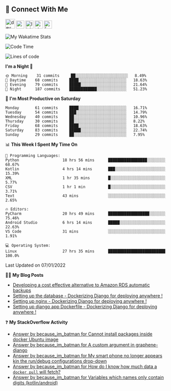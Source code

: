 ## :speech_balloon: Connect With Me
[<img src='https://cdn.jsdelivr.net/npm/simple-icons@3.0.1/icons/dev-dot-to.svg' alt='dev' height='30'>](https://dev.to/ashiqursuperfly)    [<img src='https://cdn.jsdelivr.net/npm/simple-icons@3.0.1/icons/cloudbees.svg' alt='website' height='25'>](https://ashiqur-rahman-buet16.herokuapp.com/)    [<img src='https://cdn.jsdelivr.net/npm/simple-icons@3.0.1/icons/linkedin.svg' alt='linkedin' height='25'>](https://www.linkedin.com/in/ashiq-buet16/)    [<img src='https://cdn.jsdelivr.net/npm/simple-icons@3.0.1/icons/stackoverflow.svg' alt='stackoverflow' height='25'>](https://stackoverflow.com/users/10498418/because-im-batman)    [<img src='https://cdn.jsdelivr.net/npm/simple-icons@3.0.1/icons/facebook.svg' alt='facebook' height='25'>](https://www.facebook.com/ashiqur.superfly/)
<!--
[<img src='https://cdn.jsdelivr.net/npm/simple-icons@3.0.1/icons/instagram.svg' alt='instagram' height='40'>](https://www.instagram.com/ashiqursuperfly/)
[<img src='https://cdn.jsdelivr.net/npm/simple-icons@3.0.1/icons/github.svg' alt='github' height='40'>](https://github.com/ashiqursuperfly)  
-->

![My Wakatime Stats](https://github-readme-stats.vercel.app/api/wakatime?username=ashiqursuperfly&layout=compact)

<!--START_SECTION:waka-->
![Code Time](http://img.shields.io/badge/Code%20Time-514%20hrs%2016%20mins-blue)

![Lines of code](https://img.shields.io/badge/From%20Hello%20World%20I%27ve%20Written-274%20Thousand%20lines%20of%20code-blue)

**I'm a Night 🦉** 

```text
🌞 Morning    31 commits     ██░░░░░░░░░░░░░░░░░░░░░░░   8.49% 
🌆 Daytime    68 commits     ████░░░░░░░░░░░░░░░░░░░░░   18.63% 
🌃 Evening    79 commits     █████░░░░░░░░░░░░░░░░░░░░   21.64% 
🌙 Night      187 commits    ████████████░░░░░░░░░░░░░   51.23%

```
📅 **I'm Most Productive on Saturday** 

```text
Monday       61 commits     ████░░░░░░░░░░░░░░░░░░░░░   16.71% 
Tuesday      54 commits     ███░░░░░░░░░░░░░░░░░░░░░░   14.79% 
Wednesday    40 commits     ██░░░░░░░░░░░░░░░░░░░░░░░   10.96% 
Thursday     30 commits     ██░░░░░░░░░░░░░░░░░░░░░░░   8.22% 
Friday       68 commits     ████░░░░░░░░░░░░░░░░░░░░░   18.63% 
Saturday     83 commits     █████░░░░░░░░░░░░░░░░░░░░   22.74% 
Sunday       29 commits     ██░░░░░░░░░░░░░░░░░░░░░░░   7.95%

```


📊 **This Week I Spent My Time On** 

```text
💬 Programming Languages: 
Python                   18 hrs 56 mins      █████████████████░░░░░░░░   68.67% 
Kotlin                   4 hrs 14 mins       ███░░░░░░░░░░░░░░░░░░░░░░   15.39% 
XML                      1 hr 35 mins        █░░░░░░░░░░░░░░░░░░░░░░░░   5.77% 
CSV                      1 hr 1 min          █░░░░░░░░░░░░░░░░░░░░░░░░   3.71% 
Text                     43 mins             ░░░░░░░░░░░░░░░░░░░░░░░░░   2.65%

🔥 Editors: 
PyCharm                  20 hrs 49 mins      ██████████████████░░░░░░░   75.46% 
Android Studio           6 hrs 14 mins       █████░░░░░░░░░░░░░░░░░░░░   22.63% 
VS Code                  31 mins             ░░░░░░░░░░░░░░░░░░░░░░░░░   1.91%

💻 Operating System: 
Linux                    27 hrs 35 mins      █████████████████████████   100.0%

```


 Last Updated on 07/01/2022
<!--END_SECTION:waka-->

✍🏻 **My Blog Posts** 
<!-- BLOG-POST-LIST:START -->
- [Developing a cost effective alternative to Amazon RDS automatic backups](https://dev.to/ashiqursuperfly/cost-effective-alternative-to-amazon-rds-database-backups-1ll5)
- [Setting up the database - Dockerizing Django for deploying anywhere !](https://dev.to/ashiqursuperfly/setting-up-the-database-dockerizing-django-for-deploying-anywhere-3emg)
- [Setting up nginx - Dockerizing Django for deploying anywhere !](https://dev.to/ashiqursuperfly/setting-up-nginx-dockerizing-django-for-deploying-anywhere-536i)
- [Setting up django app Dockerfile - Dockerizing Django for deploying anywhere !](https://dev.to/ashiqursuperfly/setting-up-django-app-dockerfile-dockerizing-django-for-deploying-anywhere-4mpc)
<!-- BLOG-POST-LIST:END -->

❓ **My StackOverflow Activity**
<!-- STACKOVERFLOW:START -->
- [Answer by because_im_batman for Cannot install packages inside docker Ubuntu image](https://stackoverflow.com/questions/27273412/cannot-install-packages-inside-docker-ubuntu-image/69930809#69930809)
- [Answer by because_im_batman for A custom argument in graphene-django](https://stackoverflow.com/questions/53453420/a-custom-argument-in-graphene-django/69785312#69785312)
- [Answer by because_im_batman for My smart phone no longer appears kin the run/debug configurations drop-down](https://stackoverflow.com/questions/68990513/my-smart-phone-no-longer-appears-kin-the-run-debug-configurations-drop-down/68991236#68991236)
- [Answer by because_im_batman for How do I know how much data a `docker pull` will fetch?](https://stackoverflow.com/questions/68919509/how-do-i-know-how-much-data-a-docker-pull-will-fetch/68920221#68920221)
- [Answer by because_im_batman for Variables which names only contain digits &lpar;kotlin/android&rpar;](https://stackoverflow.com/questions/68871856/variables-which-names-only-contain-digits-kotlin-android/68872000#68872000)
<!-- STACKOVERFLOW:END -->

<!-- ![Top Langs](https://github-readme-stats.vercel.app/api/top-langs/?username=ashiqursuperfly&layout=compact) -->
<!--
![Ashiqur's Stats](https://github-readme-stats.vercel.app/api?username=ashiqursuperfly&show_icons=true&theme=nord&count_private=true)
![Top Langs](https://github-readme-stats.vercel.app/api/top-langs/?username=ashiqursuperfly&layout=compact&theme=radical)
![Profile views](https://gpvc.arturio.dev/ashiqursuperfly)
Here are some ideas to get you started:

- 🔭 I’m currently working on ...
- 🌱 I’m currently learning ...
- 👯 I’m looking to collaborate on ...
- 🤔 I’m looking for help with ...
- 💬 Ask me about ...
- 📫 How to reach me: ...
- 😄 Pronouns: ...
- ⚡ Fun fact: ...
-->
